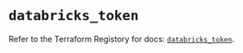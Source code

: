# `databricks_token`

Refer to the Terraform Registory for docs: [`databricks_token`](https://registry.terraform.io/providers/databricks/databricks/1.31.1/docs/resources/token).
